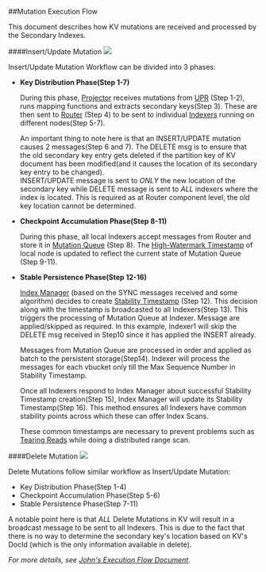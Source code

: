 ##Mutation Execution Flow

This document describes how KV mutations are received and processed by the Secondary Indexes.

####Insert/Update Mutation
![](https://rawgithub.com/couchbase/indexing/master/secondary/docs/design/images/InsertWorkflow.svg)


Insert/Update Mutation Workflow can be divided into 3 phases:

* __Key Distribution Phase(Step 1-7)__

  During this phase, [Projector](https://github.com/couchbase/indexing/blob/master/secondary/docs/design/overview.md#components) receives mutations from [UPR](https://github.com/couchbase/indexing/blob/master/secondary/docs/design/markdown/terminology.md) (Step 1-2), 
runs mapping functions and extracts secondary keys(Step 3). 
These are then sent to [Router](https://github.com/couchbase/indexing/blob/master/secondary/docs/design/overview.md#components) (Step 4) to be sent to individual [Indexers](https://github.com/couchbase/indexing/blob/master/secondary/docs/design/overview.md#components) running on different nodes(Step 5-7).

  An important thing to note here is that an INSERT/UPDATE mutation causes 2 messages(Step 6 and 7).
The DELETE msg is to ensure that the old secondary key entry gets deleted if the partition key of 
KV document has been modified(and it causes the location of its secondary key entry to be changed). <br>
INSERT/UPDATE message is sent to _ONLY_ the new location of the secondary key while 
DELETE message is sent to _ALL_ indexers where the index is located. 
This is required as at Router component level, the old key location cannot be determined.


* __Checkpoint Accumulation Phase(Step 8-11)__

  During this phase, all local Indexers accept messages from Router and store it in [Mutation Queue](https://github.com/couchbase/indexing/blob/master/secondary/docs/design/markdown/terminology.md) (Step 8).
The [High-Watermark Timestamp](https://github.com/couchbase/indexing/blob/master/secondary/docs/design/markdown/terminology.md) of local node is updated to reflect the current state of Mutation Queue (Step 9-11).


* __Stable Persistence Phase(Step 12-16)__

  [Index Manager](https://github.com/couchbase/indexing/blob/master/secondary/docs/design/overview.md#components) (based on the SYNC messages received and some algorithm) decides to create [Stability Timestamp](https://github.com/couchbase/indexing/blob/master/secondary/docs/design/markdown/terminology.md) (Step 12).
  This decision along with the timestamp is broadcasted to all Indexers(Step 13). This triggers the processing of Mutation Queue at Indexer. Message are applied/skipped as required. In this example, Indexer1 will skip the DELETE msg received in Step10 since it has applied the INSERT already.

  Messages from Mutation Queue are processed in order and applied as batch to the persistent storage(Step14).
Indexer will process the messages for each vbucket only till the Max Sequence Number in Stability Timestamp.

  Once all Indexers respond to Index Manager about successful Stability Timestamp creation(Step 15), Index Manager
will update its Stability Timestamp(Step 16).
This method ensures all Indexers have common stability points across which these can offer Index Scans.

  These common timestamps are necessary to prevent problems such as [Tearing Reads](https://github.com/couchbase/indexing/blob/master/secondary/docs/design/markdown/terminology.md) while doing a distributed range scan.


####Delete Mutation
![](https://rawgithub.com/couchbase/indexing/master/secondary/docs/design/images/DeleteWorkflow.svg)

Delete Mutations follow similar workflow as Insert/Update Mutation:

* Key Distribution Phase(Step 1-4) <br>
* Checkpoint Accumulation Phase(Step 5-6) <br>
* Stable Persistence Phase(Step 7-11) <br>

A notable point here is that _ALL_ Delete Mutations in KV will result in a broadcast message
to be sent to all Indexers. This is due to the fact that there is no
way to determine the secondary key's location based on KV's DocId
(which is the only information available in delete).

*For more details, see [John's Execution Flow Document](https://docs.google.com/document/d/11IojzquMYrOO0NNu7P52oQb6lai0ooXrugcEMEyXsUc/edit#).*
